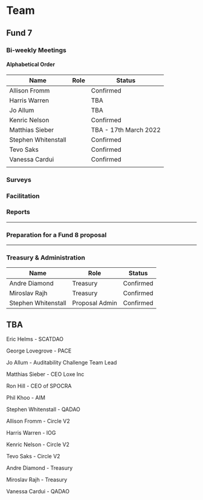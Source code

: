 # Team

## Fund 7

### Bi-weekly Meetings

#### Alphabetical Order

| Name                 | Role | Status                |
| -------------------- | ---- | --------------------- |
| Allison Fromm        |      | Confirmed             |
| Harris Warren        |      | TBA                   |
| Jo Allum             |      | TBA                   |
| Kenric Nelson        |      | Confirmed             |
| Matthias Sieber      |      | TBA - 17th March 2022 |
| Stephen Whitenstall  |      | Confirmed             |
| Tevo Saks            |      | Confirmed             |
| Vanessa Cardui       |      | Confirmed             |
|                      |      |                       |



### Surveys



### Facilitation



### **Reports**

****

### **Preparation for a Fund 8 proposal**

****

### Treasury & Administration&#x20;

| Name                | Role           | Status    |
| ------------------- | -------------- | --------- |
| Andre Diamond       | Treasury       | Confirmed |
| Miroslav Rajh       | Treasury       | Confirmed |
| Stephen Whitenstall | Proposal Admin | Confirmed |



## TBA

Eric Helms - SCATDAO

George Lovegrove - PACE

Jo Allum - Auditability Challenge Team Lead

Matthias Sieber - CEO Loxe Inc

Ron Hill - CEO of SPOCRA

Phil Khoo - AIM

Stephen Whitenstall - QADAO

Allison Fromm - Circle V2

Harris Warren  - IOG

Kenric Nelson - Circle V2

Tevo Saks - Circle V2

Andre Diamond - Treasury

Miroslav Rajh - Treasury

Vanessa Cardui - QADAO
